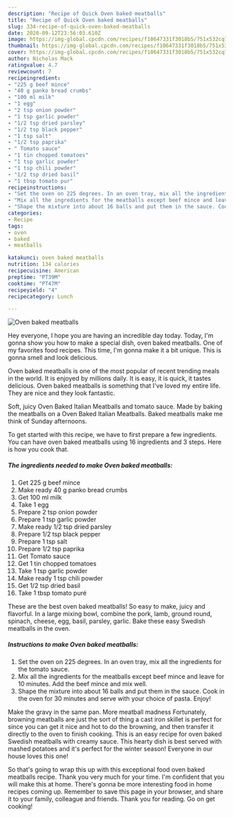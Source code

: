 ```yaml
---
description: "Recipe of Quick Oven baked meatballs"
title: "Recipe of Quick Oven baked meatballs"
slug: 334-recipe-of-quick-oven-baked-meatballs
date: 2020-09-12T23:56:03.610Z
image: https://img-global.cpcdn.com/recipes/f10647331f3018b5/751x532cq70/oven-baked-meatballs-recipe-main-photo.jpg
thumbnail: https://img-global.cpcdn.com/recipes/f10647331f3018b5/751x532cq70/oven-baked-meatballs-recipe-main-photo.jpg
cover: https://img-global.cpcdn.com/recipes/f10647331f3018b5/751x532cq70/oven-baked-meatballs-recipe-main-photo.jpg
author: Nicholas Mack
ratingvalue: 4.7
reviewcount: 7
recipeingredient:
- "225 g beef mince"
- "40 g panko bread crumbs"
- "100 ml milk"
- "1 egg"
- "2 tsp onion powder"
- "1 tsp garlic powder"
- "1/2 tsp dried parsley"
- "1/2 tsp black pepper"
- "1 tsp salt"
- "1/2 tsp paprika"
- " Tomato sauce"
- "1 tin chopped tomatoes"
- "1 tsp garlic powder"
- "1 tsp chili powder"
- "1/2 tsp dried basil"
- "1 tbsp tomato pur"
recipeinstructions:
- "Set the oven on 225 degrees. In an oven tray, mix all the ingredients for the tomato sauce."
- "Mix all the ingredients for the meatballs except beef mince and leave for 10 minutes. Add the beef mince and mix well."
- "Shape the mixture into about 16 balls and put them in the sauce. Cook in the oven for 30 minutes and serve with your choice of pasta. Enjoy!"
categories:
- Recipe
tags:
- oven
- baked
- meatballs

katakunci: oven baked meatballs 
nutrition: 134 calories
recipecuisine: American
preptime: "PT39M"
cooktime: "PT47M"
recipeyield: "4"
recipecategory: Lunch

---
```



![Oven baked meatballs](https://img-global.cpcdn.com/recipes/f10647331f3018b5/751x532cq70/oven-baked-meatballs-recipe-main-photo.jpg)

Hey everyone, I hope you are having an incredible day today. Today, I'm gonna show you how to make a special dish, oven baked meatballs. One of my favorites food recipes. This time, I'm gonna make it a bit unique. This is gonna smell and look delicious.

Oven baked meatballs is one of the most popular of recent trending meals in the world. It is enjoyed by millions daily. It is easy, it is quick, it tastes delicious. Oven baked meatballs is something that I've loved my entire life. They are nice and they look fantastic.

Soft, juicy Oven Baked Italian Meatballs and tomato sauce. Made by baking the meatballs on a Oven Baked Italian Meatballs. Baked meatballs make me think of Sunday afternoons.


To get started with this recipe, we have to first prepare a few ingredients. You can have oven baked meatballs using 16 ingredients and 3 steps. Here is how you cook that.

<!--inarticleads1-->

##### The ingredients needed to make Oven baked meatballs:

1. Get 225 g beef mince
1. Make ready 40 g panko bread crumbs
1. Get 100 ml milk
1. Take 1 egg
1. Prepare 2 tsp onion powder
1. Prepare 1 tsp garlic powder
1. Make ready 1/2 tsp dried parsley
1. Prepare 1/2 tsp black pepper
1. Prepare 1 tsp salt
1. Prepare 1/2 tsp paprika
1. Get  Tomato sauce
1. Get 1 tin chopped tomatoes
1. Take 1 tsp garlic powder
1. Make ready 1 tsp chili powder
1. Get 1/2 tsp dried basil
1. Take 1 tbsp tomato puré


These are the best oven baked meatballs! So easy to make, juicy and flavorful. In a large mixing bowl, combine the pork, lamb, ground round, spinach, cheese, egg, basil, parsley, garlic. Bake these easy Swedish meatballs in the oven. 

<!--inarticleads2-->

##### Instructions to make Oven baked meatballs:

1. Set the oven on 225 degrees. In an oven tray, mix all the ingredients for the tomato sauce.
1. Mix all the ingredients for the meatballs except beef mince and leave for 10 minutes. Add the beef mince and mix well.
1. Shape the mixture into about 16 balls and put them in the sauce. Cook in the oven for 30 minutes and serve with your choice of pasta. Enjoy!


Make the gravy in the same pan. More meatball madness Fortunately, browning meatballs are just the sort of thing a cast iron skillet is perfect for since you can get it nice and hot to do the browning, and then transfer it directly to the oven to finish cooking. This is an easy recipe for oven baked Swedish meatballs with creamy sauce. This hearty dish is best served with mashed potatoes and it&#39;s perfect for the winter season! Everyone in our house loves this one! 

So that's going to wrap this up with this exceptional food oven baked meatballs recipe. Thank you very much for your time. I'm confident that you will make this at home. There's gonna be more interesting food in home recipes coming up. Remember to save this page in your browser, and share it to your family, colleague and friends. Thank you for reading. Go on get cooking!
